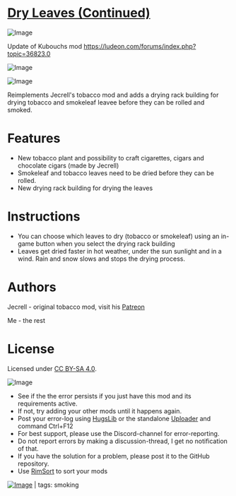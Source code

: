 # [Dry Leaves (Continued)](https://steamcommunity.com/sharedfiles/filedetails/?id=3059242478)

![Image](https://i.imgur.com/buuPQel.png)

Update of Kubouchs mod https://ludeon.com/forums/index.php?topic=36823.0

![Image](https://i.imgur.com/pufA0kM.png)
	
![Image](https://i.imgur.com/Z4GOv8H.png)

Reimplements Jecrell's tobacco mod and adds a drying rack building for drying tobacco and smokeleaf leavee before they can be rolled and smoked.

# Features



- New tobacco plant and possibility to craft cigarettes, cigars and chocolate cigars (made by Jecrell)
- Smokeleaf and tobacco leaves need to be dried before they can be rolled.
- New drying rack building for drying the leaves



# Instructions



- You can choose which leaves to dry (tobacco or smokeleaf) using an in-game button when you select the drying rack building
- Leaves get dried faster in hot weather, under the sun sunlight and in a wind. Rain and snow slows and stops the drying process.



# Authors

Jecrell - original tobacco mod, visit his [Patreon](https://www.patreon.com/jecrell)

Me - the rest

# License

Licensed under [CC BY-SA 4.0](https://creativecommons.org/licenses/by-sa/4.0).

![Image](https://i.imgur.com/PwoNOj4.png)



-  See if the the error persists if you just have this mod and its requirements active.
-  If not, try adding your other mods until it happens again.
-  Post your error-log using [HugsLib](https://steamcommunity.com/workshop/filedetails/?id=818773962) or the standalone [Uploader](https://steamcommunity.com/sharedfiles/filedetails/?id=2873415404) and command Ctrl+F12
-  For best support, please use the Discord-channel for error-reporting.
-  Do not report errors by making a discussion-thread, I get no notification of that.
-  If you have the solution for a problem, please post it to the GitHub repository.
-  Use [RimSort](https://github.com/RimSort/RimSort/releases/latest) to sort your mods

 

[![Image](https://img.shields.io/github/v/release/emipa606/DryLeaves?label=latest%20version&style=plastic&color=9f1111&labelColor=black)](https://steamcommunity.com/sharedfiles/filedetails/changelog/3059242478) | tags:  smoking
